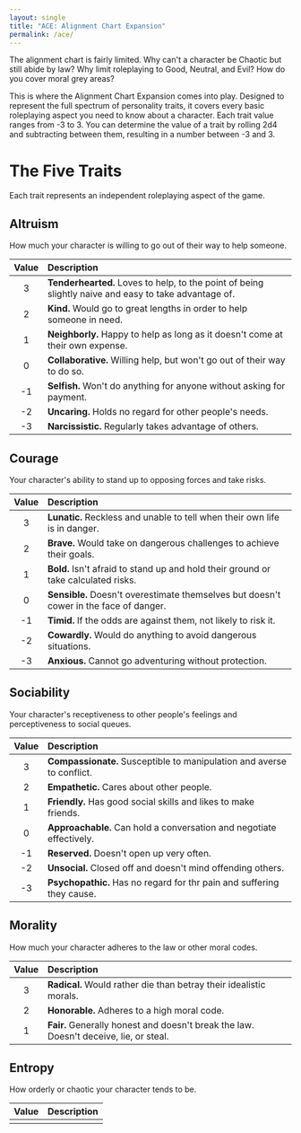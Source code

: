```yaml
---
layout: single
title: "ACE: Alignment Chart Expansion"
permalink: /ace/
---
```

The alignment chart is fairly limited. Why can't a character be Chaotic but still abide by law? Why limit roleplaying to Good, Neutral, and Evil? How do you cover moral grey areas?

This is where the Alignment Chart Expansion comes into play. Designed to represent the full spectrum of personality traits, it covers every basic roleplaying aspect you need to know about a character. Each trait value ranges from -3 to 3. You can determine the value of a trait by rolling 2d4 and subtracting between them, resulting in a number between -3 and 3.

# The Five Traits
Each trait represents an independent roleplaying aspect of the game.

## Altruism
How much your character is willing to go out of their way to help someone.

| Value | Description |
| :---: | :---------- |
| 3 | **Tenderhearted.** Loves to help, to the point of being slightly naive and easy to take advantage of. |
| 2 | **Kind.** Would go to great lengths in order to help someone in need. |
| 1 | **Neighborly.** Happy to help as long as it doesn't come at their own expense. |
| 0 | **Collaborative.** Willing help, but won't go out of their way to do so. |
| -1 | **Selfish.** Won't do anything for anyone without asking for payment. |
| -2 | **Uncaring.** Holds no regard for other people's needs. |
| -3 | **Narcissistic.** Regularly takes advantage of others. |

## Courage
Your character's ability to stand up to opposing forces and take risks.

| Value | Description |
| :---: | :---------- |
| 3 | **Lunatic.** Reckless and unable to tell when their own life is in danger. |
| 2 | **Brave.** Would take on dangerous challenges to achieve their goals. |
| 1 | **Bold.** Isn't afraid to stand up and hold their ground or take calculated risks. |
| 0 | **Sensible.** Doesn't overestimate themselves but doesn't cower in the face of danger. |
| -1 | **Timid.** If the odds are against them, not likely to risk it. |
| -2 | **Cowardly.** Would do anything to avoid dangerous situations. |
| -3 | **Anxious.** Cannot go adventuring without protection. |

## Sociability
Your character's receptiveness to other people's feelings and perceptiveness to social queues.

| Value | Description |
| :---: | :---------- |
| 3 | **Compassionate.** Susceptible to manipulation and averse to conflict. |
| 2 | **Empathetic.** Cares about other people. |
| 1 | **Friendly.** Has good social skills and likes to make friends. |
| 0 | **Approachable.** Can hold a conversation and negotiate effectively. |
| -1 | **Reserved.** Doesn't open up very often. |
| -2 | **Unsocial.** Closed off and doesn't mind offending others. |
| -3 | **Psychopathic.** Has no regard for thr pain and suffering they cause. |

## Morality
How much your character adheres to the law or other moral codes.

| Value | Description |
| :---: | :---------- |
| 3 | **Radical.** Would rather die than betray their idealistic morals. |
| 2 | **Honorable.** Adheres to a high moral code. |
| 1 | **Fair.** Generally honest and doesn't break the law. Doesn't deceive, lie, or steal. |

## Entropy
How orderly or chaotic your character tends to be.

| Value | Description |
| :---: | :---------- |
|||
